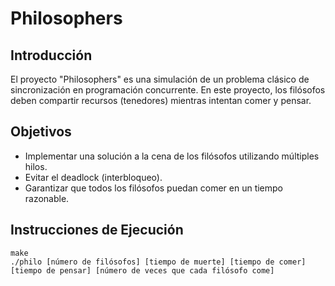 <h1>Philosophers</h1>

<h2>Introducción</h2>
<p>El proyecto "Philosophers" es una simulación de un problema clásico de sincronización en programación concurrente. En este proyecto, los filósofos deben compartir recursos (tenedores) mientras intentan comer y pensar.</p>

<h2>Objetivos</h2>
<ul>
    <li>Implementar una solución a la cena de los filósofos utilizando múltiples hilos.</li>
    <li>Evitar el deadlock (interbloqueo).</li>
    <li>Garantizar que todos los filósofos puedan comer en un tiempo razonable.</li>
</ul>

<h2>Instrucciones de Ejecución</h2>
<pre><code>make
./philo [número de filósofos] [tiempo de muerte] [tiempo de comer] [tiempo de pensar] [número de veces que cada filósofo come]</code></pre>

